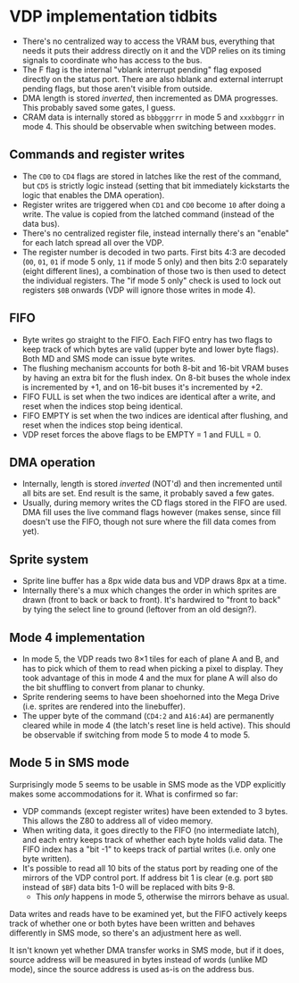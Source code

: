 # VDP implementation tidbits

- There's no centralized way to access the VRAM bus, everything that needs it puts their address directly on it and the VDP relies on its timing signals to coordinate who has access to the bus.
- The F flag is the internal "vblank interrupt pending" flag exposed directly on the status port. There are also hblank and external interrupt pending flags, but those aren't visible from outside.
- DMA length is stored _inverted_, then incremented as DMA progresses. This probably saved some gates, I guess.
- CRAM data is internally stored as `bbbgggrrr` in mode 5 and `xxxbbggrr` in mode 4. This should be observable when switching between modes.

## Commands and register writes

- The `CD0` to `CD4` flags are stored in latches like the rest of the command, but `CD5` is strictly logic instead (setting that bit immediately kickstarts the logic that enables the DMA operation).
- Register writes are triggered when `CD1` and `CD0` become `10` after doing a write. The value is copied from the latched command (instead of the data bus).
- There's no centralized register file, instead internally there's an "enable" for each latch spread all over the VDP.
- The register number is decoded in two parts. First bits 4:3 are decoded (`00`, `01`, `01` if mode 5 only, `11` if mode 5 only) and then bits 2:0 separately (eight different lines), a combination of those two is then used to detect the individual registers. The "if mode 5 only" check is used to lock out registers `$0B` onwards (VDP will ignore those writes in mode 4).

## FIFO

- Byte writes go straight to the FIFO. Each FIFO entry has two flags to keep track of which bytes are valid (upper byte and lower byte flags). Both MD and SMS mode can issue byte writes.
- The flushing mechanism accounts for both 8-bit and 16-bit VRAM buses by having an extra bit for the flush index. On 8-bit buses the whole index is incremented by +1, and on 16-bit buses it's incremented by +2.
- FIFO FULL is set when the two indices are identical after a write, and reset when the indices stop being identical.
- FIFO EMPTY is set when the two indices are identical after flushing, and reset when the indices stop being identical.
- VDP reset forces the above flags to be EMPTY = 1 and FULL = 0.

## DMA operation

- Internally, length is stored _inverted_ (NOT'd) and then incremented until all bits are set. End result is the same, it probably saved a few gates.
- Usually, during memory writes the CD flags stored in the FIFO are used. DMA fill uses the live command flags however (makes sense, since fill doesn't use the FIFO, though not sure where the fill data comes from yet).

## Sprite system

- Sprite line buffer has a 8px wide data bus and VDP draws 8px at a time.
- Internally there's a mux which changes the order in which sprites are drawn (front to back or back to front). It's hardwired to "front to back" by tying the select line to ground (leftover from an old design?).

## Mode 4 implementation

- In mode 5, the VDP reads two 8×1 tiles for each of plane A and B, and has to pick which of them to read when picking a pixel to display. They took advantage of this in mode 4 and the mux for plane A will also do the bit shuffling to convert from planar to chunky.
- Sprite rendering seems to have been shoehorned into the Mega Drive (i.e. sprites are rendered into the linebuffer).
- The upper byte of the command (`CD4:2` and `A16:A4`) are permanently cleared while in mode 4 (the latch's reset line is held active). This should be observable if switching from mode 5 to mode 4 to mode 5.

## Mode 5 in SMS mode

Surprisingly mode 5 seems to be usable in SMS mode as the VDP explicitly makes some accommodations for it. What is confirmed so far:

- VDP commands (except register writes) have been extended to 3 bytes. This allows the Z80 to address all of video memory.
- When writing data, it goes directly to the FIFO (no intermediate latch), and each entry keeps track of whether each byte holds valid data. The FIFO index has a "bit -1" to keeps track of partial writes (i.e. only one byte written).
- It's possible to read all 10 bits of the status port by reading one of the mirrors of the VDP control port. If address bit 1 is clear (e.g. port `$BD` instead of `$BF`) data bits 1-0 will be replaced with bits 9-8.
    + This _only_ happens in mode 5, otherwise the mirrors behave as usual.

Data writes and reads have to be examined yet, but the FIFO actively keeps track of whether one or both bytes have been written and behaves differently in SMS mode, so there's an adjustment here as well.

It isn't known yet whether DMA transfer works in SMS mode, but if it does, source address will be measured in bytes instead of words (unlike MD mode), since the source address is used as-is on the address bus.
